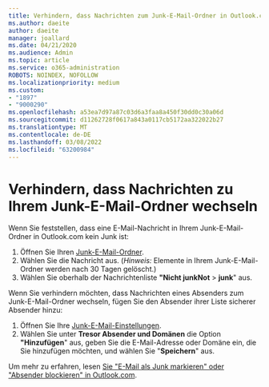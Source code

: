 ```yaml
---
title: Verhindern, dass Nachrichten zum Junk-E-Mail-Ordner in Outlook.com wechseln
ms.author: daeite
author: daeite
manager: joallard
ms.date: 04/21/2020
ms.audience: Admin
ms.topic: article
ms.service: o365-administration
ROBOTS: NOINDEX, NOFOLLOW
ms.localizationpriority: medium
ms.custom:
- "1897"
- "9000290"
ms.openlocfilehash: a53ea7d97a87c03d6a3faa8a450f30dd0c30a06d
ms.sourcegitcommit: d11262728f0617a843a0117cb5172aa322022b27
ms.translationtype: MT
ms.contentlocale: de-DE
ms.lasthandoff: 03/08/2022
ms.locfileid: "63200984"
---
```

# <a name="stop-messages-from-going-to-your-junk-email-folder"></a>Verhindern, dass Nachrichten zu Ihrem Junk-E-Mail-Ordner wechseln

Wenn Sie feststellen, dass eine E-Mail-Nachricht in Ihrem Junk-E-Mail-Ordner in Outlook.com kein Junk ist:

1. Öffnen Sie Ihren [Junk-E-Mail-Ordner](https://outlook.live.com/mail/junkemail).
1. Wählen Sie die Nachricht aus. (*Hinweis:* Elemente in Ihrem Junk-E-Mail-Ordner werden nach 30 Tagen gelöscht.)
1. Wählen Sie oberhalb der Nachrichtenliste **"Nicht junkNot** >  **junk**" aus.

Wenn Sie verhindern möchten, dass Nachrichten eines Absenders zum Junk-E-Mail-Ordner wechseln, fügen Sie den Absender ihrer Liste sicherer Absender hinzu:

1. Öffnen Sie Ihre [Junk-E-Mail-Einstellungen](https://go.microsoft.com/fwlink/?linkid=2035804).
1. Wählen Sie unter **Tresor Absender und Domänen** die Option **"Hinzufügen**" aus, geben Sie die E-Mail-Adresse oder Domäne ein, die Sie hinzufügen möchten, und wählen Sie "**Speichern**" aus.

Um mehr zu erfahren, lesen [Sie "E-Mail als Junk markieren" oder "Absender blockieren" in Outlook.com](https://support.office.com/article/a3ece97b-82f8-4a5e-9ac3-e92fa6427ae4?wt.mc_id=Office_Outlook_com_Alchemy).
